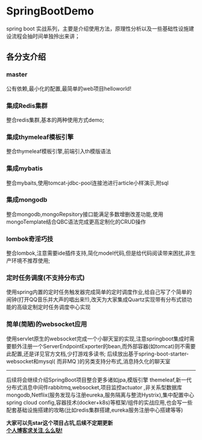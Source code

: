 # SpringBootDemo
spring boot 实战系列，主要是介绍使用方法，原理性分析以及一些基础性设施建设流程会抽时间单独拎出来讲；

## 各分支介绍

### master
公有依赖,最小化的配置,最简单的web项目helloworld!

### 集成Redis集群
整合redis集群,基本的两种使用方式demo;

### 集成thymeleaf模板引擎
整合thymeleaf模板引擎,前端引入th模版语法

### 集成mybatis
整合mybaits,使用tomcat-jdbc-pool连接池进行article小样演示,附sql

### 集成mongodb
整合mongodb,mongoRepsitory接口能满足多数增删改差功能,使用mongoTemplate结合QBC语法完成更高定制化的CRUD操作

### lombok奇淫巧技
整合lombok,注意需要ide插件支持,简化model代码,但是给代码阅读带来困扰,非生产环境不推荐使用;

### 定时任务调度(不支持分布式)
使用spring内置的定时任务触发器完成简单的定时调度作业,给自己写了个简单的闹钟(打开QQ音乐并大声的唱出来!!),改天为大家集成Quartz实现带有分布式锁功能的高级定制定时任务调度中心实现

### 简单(简陋)的websocket应用
使用servlet原生的websocket完成一个小聊天室的实现,注意springboot集成时需要额外注册一个ServerEndpointExporter的bean,而外部容器(如tomcat)则不需要此配置,还是详见官方文档,少打游戏多读书;
后续放出基于spring-boot-starter-websocket和mysql( 而非MQ )的另类支持分布式,消息持久化的聊天室

---

后续将会继续介绍SpringBoot项目整合更多诸如jpa,模版引擎 themeleaf,新一代分布式消息中间件rabbitmq,websocket,项目监控actuator ,非关系型数据库mongodb,Netflix(服务发现与注册eureka,服务隔离与整流Hystrix),集中配置中心spring cloud config,容器技术(docker+k8s)等框架/组件的实战应用,也会写一些配套基础设施搭建的攻略(比如redis集群搭建,eureka服务注册中心搭建等等)  

**大家可以先star这个项目占坑,后续不定期更新**  
**[个人博客求关注,么么哒!](http://blog.washmore.tech)**  